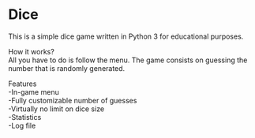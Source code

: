 # Dice
This is a simple dice game written in Python 3 for educational purposes. <br />

How it works?<br />
All you have to do is follow the menu. The game consists on guessing the number that is randomly generated.<br />

Features<br />
-In-game menu<br />
-Fully customizable number of guesses<br />
-Virtually no limit on dice size<br />
-Statistics<br />
-Log file<br />
